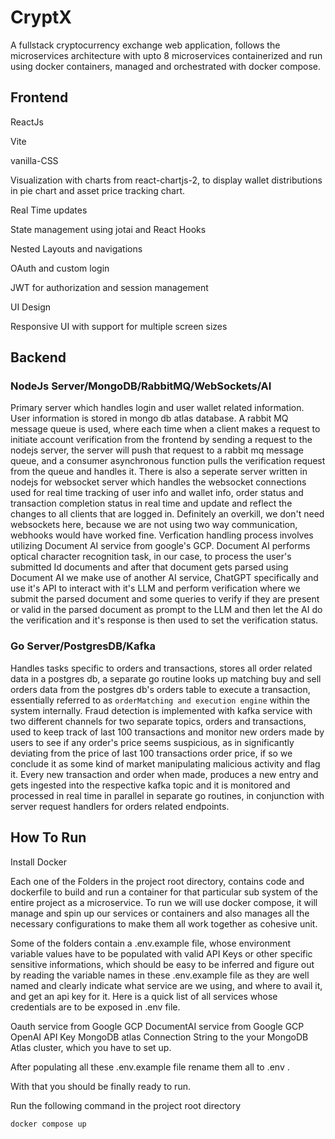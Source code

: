 # CryptX
 A fullstack cryptocurrency exchange web application, follows the microservices architecture with upto 8 microservices containerized and run using docker containers, managed and orchestrated with docker compose. 

 
## Frontend
 ReactJs

 Vite

 vanilla-CSS

 Visualization with charts from react-chartjs-2, to display wallet distributions in pie chart and asset price tracking chart.

 Real Time updates

 State management using jotai and React Hooks

 Nested Layouts and navigations

 OAuth and custom login

 JWT for authorization and session management

 UI Design

 Responsive UI with support for multiple screen sizes
 

## Backend

 ### NodeJs Server/MongoDB/RabbitMQ/WebSockets/AI
  Primary server which handles login and user wallet related information. User information is stored in mongo db atlas database. A rabbit MQ message queue is used, where each time when a client makes a request to initiate account verification from the frontend by sending a request to the nodejs server, the server will push that request to a rabbit mq message queue, and a consumer asynchronous function pulls the verification request from the queue and handles it. There is also a seperate server written in nodejs for websocket server which handles the websocket connections used for real time tracking of user info and wallet info, order status and transaction completion status in real time and update and reflect the changes to all clients that are logged in. Definitely an overkill, we don't need websockets here, because we are not using two way communication, webhooks would have worked fine. Verfication handling process involves utilizing Document AI service from google's GCP. Document AI performs optical character recognition task, in our case, to process the user's submitted Id documents and after that document gets parsed using Document AI we make use of another AI service, ChatGPT specifically and use it's API to interact with it's LLM and perform verification where we submit the parsed document and some queries to verify if they are present or valid in the parsed document as prompt to the LLM and then let the AI do the verification and it's response is then used to set the verification status.

 ### Go Server/PostgresDB/Kafka
  Handles tasks specific to orders and transactions, stores all order related data in a postgres db, a separate go routine looks up matching buy and sell orders data from the postgres db's orders table to execute a transaction, essentially referred to as `orderMatching and execution engine` within the system internally. Fraud detection is implemented with kafka service with two different channels for two separate topics, orders and transactions, used to keep track of last 100 transactions and monitor new orders made by users to see if any order's price seems suspicious, as in significantly deviating from the price of last 100 transactions order price, if so we conclude it as some kind of market manipulating malicious activity and flag it. Every new transaction and order when made, produces a new entry and gets ingested into the respective kafka topic and it is monitored and processed in real time in parallel in separate go routines, in conjunction with server request handlers for orders related endpoints.
 
## How To Run

Install Docker

Each one of the Folders in the project root directory, contains code and dockerfile to build and run a container for that particular sub system of the entire project as a microservice.
To run we will use docker compose, it will manage and spin up our services or containers and also manages all the necessary configurations to make them all work together as cohesive unit. 

Some of the folders contain a .env.example file, whose environment variable values have to be populated with valid API Keys or other specific sensitive informations, which should be easy to be inferred and figure out by reading the variable names in these .env.example file as they are well named and clearly indicate what service are we using, and where to avail it, and get an api key for it. Here is a quick list of all services whose credentials are to be exposed in .env file.

Oauth service from Google GCP
DocumentAI service from Google GCP
OpenAI API Key
MongoDB atlas Connection String to the your MongoDB Atlas cluster, which you have to set up.

After populating all these .env.example file rename them all to .env .

With that you should be finally ready to run.

Run the following command in the project root directory

    docker compose up